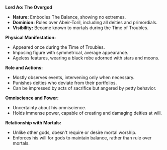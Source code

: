 **Lord Ao: The Overgod**

- **Nature:** Embodies The Balance, showing no extremes.
- **Dominion:** Rules over Abeir-Toril, including all deities and primordials.
- **Visibility:** Became known to mortals during the Time of Troubles.
  
**Physical Manifestation:**
- Appeared once during the Time of Troubles.
- Imposing figure with symmetrical, average appearance.
- Ageless features, wearing a black robe adorned with stars and moons.

**Role and Actions:**
- Mostly observes events, intervening only when necessary.
- Punishes deities who deviate from their portfolios.
- Can be impressed by acts of sacrifice but angered by petty behavior.

**Omniscience and Power:**
- Uncertainty about his omniscience.
- Holds immense power, capable of creating and damaging deities at will.

**Relationship with Mortals:**
- Unlike other gods, doesn't require or desire mortal worship.
- Enforces his will for gods to maintain balance, rather than rule over mortals.